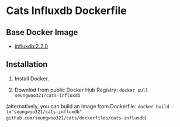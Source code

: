 # Cats Influxdb Dockerfile

## Base Docker Image

* [influxdb:2.2.0](https://hub.docker.com/_/influxdb)

## Installation

1. Install Docker.

2. Downlod from public Docker Hub Registry: `docker pull seungwoo321/cats-influxdb`

(alternatively, you can build an image from Dockerfile: `docker build -t="seungwoo321/cats-influxdb" github.com/seungwoo321/cats/dockerfiles/cats-influxdb`)
